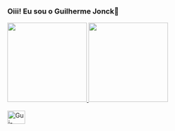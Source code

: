 ### Oiii! Eu sou o Guilherme Jonck👋

<div>
  <a href="https://github.com/GuilhermeJonck">
  <img height="180em" src="https://github-readme-stats.vercel.app/api?username=GuilhermeJonck"/>
  <img height="180em" src="https://github-readme-stats.vercel.app/api/top-langs/?username=GuilhermeJonck&layout=compact"/>
</div>      
<div style="display:inline_block"><br>
   <img align="center" alt="Gui-Python" height="30" width="40" src=""https://cdn.jsdelivr.net/gh/devicons/devicon/icons/python/python-original-wordmark.svg">
</div>      
